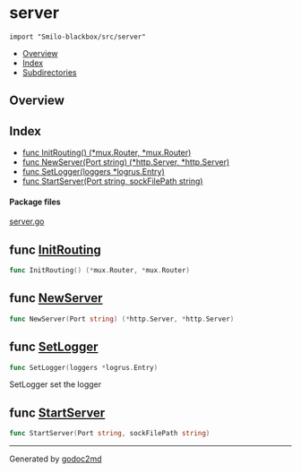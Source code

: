 

# server
`import "Smilo-blackbox/src/server"`

* [Overview](#pkg-overview)
* [Index](#pkg-index)
* [Subdirectories](#pkg-subdirectories)

## <a name="pkg-overview">Overview</a>



## <a name="pkg-index">Index</a>
* [func InitRouting() (*mux.Router, *mux.Router)](#InitRouting)
* [func NewServer(Port string) (*http.Server, *http.Server)](#NewServer)
* [func SetLogger(loggers *logrus.Entry)](#SetLogger)
* [func StartServer(Port string, sockFilePath string)](#StartServer)


#### <a name="pkg-files">Package files</a>
[server.go](/src/Smilo-blackbox/src/server/server.go) 





## <a name="InitRouting">func</a> [InitRouting](/src/target/server.go?s=1467:1512#L82)
``` go
func InitRouting() (*mux.Router, *mux.Router)
```


## <a name="NewServer">func</a> [NewServer](/src/target/server.go?s=703:759#L42)
``` go
func NewServer(Port string) (*http.Server, *http.Server)
```


## <a name="SetLogger">func</a> [SetLogger](/src/target/server.go?s=555:592#L33)
``` go
func SetLogger(loggers *logrus.Entry)
```
SetLogger set the logger



## <a name="StartServer">func</a> [StartServer](/src/target/server.go?s=924:974#L55)
``` go
func StartServer(Port string, sockFilePath string)
```







- - -
Generated by [godoc2md](http://godoc.org/github.com/davecheney/godoc2md)
